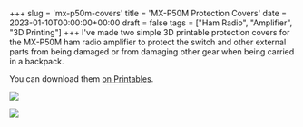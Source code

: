 +++
slug = 'mx-p50m-covers'
title = 'MX-P50M Protection Covers'
date = 2023-01-10T00:00:00+00:00
draft = false
tags = ["Ham Radio", "Amplifier", "3D Printing"]
+++
I've made two simple 3D printable protection covers for the MX-P50M ham radio amplifier to protect the switch and other external parts from being damaged or from damaging other gear when being carried in a backpack.

You can download them [on Printables](https://www.printables.com/de/model/488369-mx-p50m-amplifier-protection-covers).


![](/img/mx-p50m-covers-1.jpg)


![](/img/mx-p50m-covers-2.jpg)